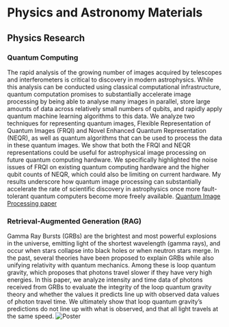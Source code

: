 # Physics and Astronomy Materials




## Physics Research

### Quantum Computing
The rapid analysis of the growing number of images acquired by telescopes and interferometers is
critical to discovery in modern astrophysics. While this analysis can be conducted using classical
computational infrastructure, quantum computation promises to substantially accelerate image processing
by being able to analyse many images in parallel, store large amounts of data across relatively small
numbers of qubits, and rapidly apply quantum machine learning algorithms to this data. We analyze two
techniques for representing quantum images, Flexible Representation of Quantum Images (FRQI) and
Novel Enhanced Quantum Representation (NEQR), as well as quantum algorithms that can be used to
process the data in these quantum images. We show that both the FRQI and NEQR representations could
be useful for astrophysical image processing on future quantum computing hardware. We specifically
highlighted the noise issues of FRQI on existing quantum computing hardware and the higher qubit
counts of NEQR, which could also be limiting on current hardware. My results underscore how quantum
image processing can substantially accelerate the rate of scientific discovery in astrophysics once more
fault-tolerant quantum computers become more freely available. 
[Quantum Image Processing paper](https://dylanz.one/quantum_image_processing_paper.pdf)


### Retrieval-Augmented Generation (RAG)
Gamma Ray Bursts (GRBs) are the brightest and most powerful explosions in the universe, emitting light of the shortest wavelength (gamma rays), and occur when stars collapse into black holes or when neutron stars merge. In the past, several theories have been proposed to explain GRBs while also unifying relativity with quantum mechanics. Among these is loop quantum gravity, which proposes that photons travel slower if they have very high energies. In this paper, we analyze intensity and time data of photons received from GRBs to evaluate the integrity of the loop quantum gravity theory and whether the values it predicts line up with observed data values of photon travel time. We ultimately show that loop quantum gravity’s predictions do not line up with what is observed, and that all light travels at the same speed.
![Poster](https://dylanz.one/GRB_poster.png)



